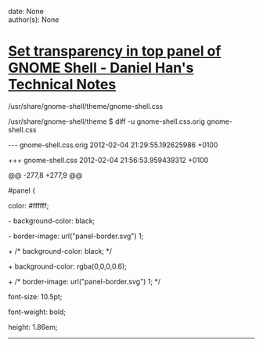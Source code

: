 
date: None  
author(s): None  

# [Set transparency in top panel of GNOME Shell - Daniel Han's Technical Notes](https://sites.google.com/site/xiangyangsite/home/technical-tips/linux-unix/gnome/set-transparency-in-top-panel-of-gnome-shell)

/usr/share/gnome-shell/theme/gnome-shell.css

/usr/share/gnome-shell/theme $ diff -u gnome-shell.css.orig gnome-shell.css

\--- gnome-shell.css.orig 2012-02-04 21:29:55.192625986 +0100

+++ gnome-shell.css 2012-02-04 21:56:53.959439312 +0100

@@ -277,8 +277,9 @@

#panel {

color: #ffffff;

\- background-color: black;

\- border-image: url("panel-border.svg") 1;

\+ /* background-color: black; */

\+ background-color: rgba(0,0,0,0.6);

\+ /* border-image: url("panel-border.svg") 1; */

font-size: 10.5pt;

font-weight: bold;

height: 1.86em;  
  
---

